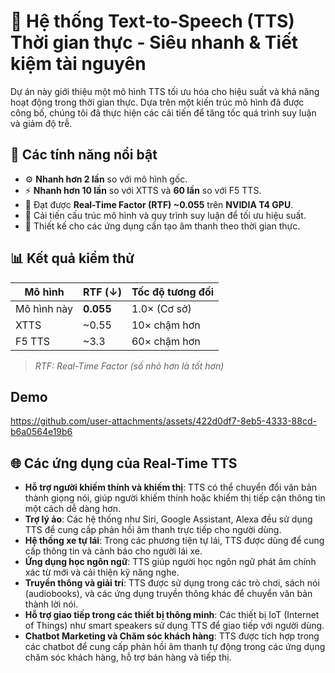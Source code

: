 # 🚀 Hệ thống Text-to-Speech (TTS) Thời gian thực - Siêu nhanh & Tiết kiệm tài nguyên

Dự án này giới thiệu một mô hình TTS tối ưu hóa cho hiệu suất và khả năng hoạt động trong thời gian thực. Dựa trên một kiến trúc mô hình đã được công bố, chúng tôi đã thực hiện các cải tiến để tăng tốc quá trình suy luận và giảm độ trễ.

## 🌟 Các tính năng nổi bật

- ⚙️ **Nhanh hơn 2 lần** so với mô hình gốc.
- ⚡ **Nhanh hơn 10 lần** so với XTTS và **60 lần** so với F5 TTS.
- 🚀 Đạt được **Real-Time Factor (RTF) ~0.055** trên **NVIDIA T4 GPU**.
- 🧠 Cải tiến cấu trúc mô hình và quy trình suy luận để tối ưu hiệu suất.
- 🧩 Thiết kế cho các ứng dụng cần tạo âm thanh theo thời gian thực.

## 📊 Kết quả kiểm thử

| Mô hình    | RTF (↓)     | Tốc độ tương đối |
|------------|-------------|------------------|
| Mô hình này | **0.055**   | 1.0× (Cơ sở)     |
| XTTS       | ~0.55       | 10× chậm hơn     |
| F5 TTS     | ~3.3        | 60× chậm hơn     |

> *RTF: Real-Time Factor (số nhỏ hơn là tốt hơn)*

## Demo

https://github.com/user-attachments/assets/422d0df7-8eb5-4333-88cd-b6a0564e19b6

## 🌐 Các ứng dụng của Real-Time TTS
- **Hỗ trợ người khiếm thính và khiếm thị**: TTS có thể chuyển đổi văn bản thành giọng nói, giúp người khiếm thính hoặc khiếm thị tiếp cận thông tin một cách dễ dàng hơn.
- **Trợ lý ảo**: Các hệ thống như Siri, Google Assistant, Alexa đều sử dụng TTS để cung cấp phản hồi âm thanh trực tiếp cho người dùng.
- **Hệ thống xe tự lái**: Trong các phương tiện tự lái, TTS được dùng để cung cấp thông tin và cảnh báo cho người lái xe.
- **Ứng dụng học ngôn ngữ**: TTS giúp người học ngôn ngữ phát âm chính xác từ mới và cải thiện kỹ năng nghe.
- **Truyền thông và giải trí**: TTS được sử dụng trong các trò chơi, sách nói (audiobooks), và các ứng dụng truyền thông khác để chuyển văn bản thành lời nói.
- **Hỗ trợ giao tiếp trong các thiết bị thông minh**: Các thiết bị IoT (Internet of Things) như smart speakers sử dụng TTS để giao tiếp với người dùng.
- **Chatbot Marketing và Chăm sóc khách hàng**: TTS được tích hợp trong các chatbot để cung cấp phản hồi âm thanh tự động trong các ứng dụng chăm sóc khách hàng, hỗ trợ bán hàng và tiếp thị.
